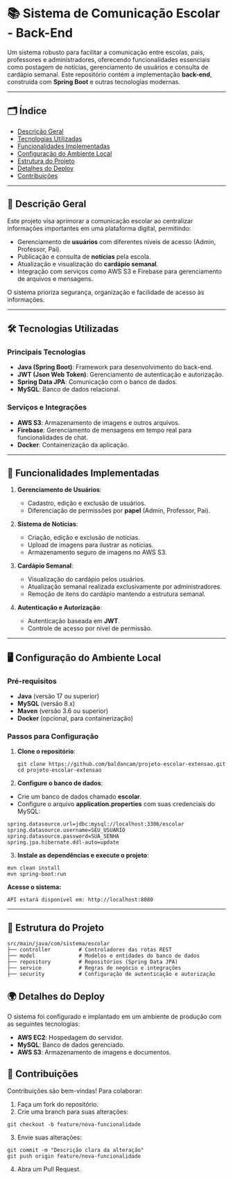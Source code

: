 # 📚 Sistema de Comunicação Escolar - Back-End

Um sistema robusto para facilitar a comunicação entre escolas, pais, professores e administradores, oferecendo funcionalidades essenciais como postagem de notícias, gerenciamento de usuários e consulta de cardápio semanal. Este repositório contém a implementação **back-end**, construída com **Spring Boot** e outras tecnologias modernas.

---

## 🗂️ Índice

- [Descrição Geral](#descrição-geral)
- [Tecnologias Utilizadas](#tecnologias-utilizadas)
- [Funcionalidades Implementadas](#funcionalidades-implementadas)
- [Configuração do Ambiente Local](#configuração-do-ambiente-local)
- [Estrutura do Projeto](#estrutura-do-projeto)
- [Detalhes do Deploy](#detalhes-do-deploy)
- [Contribuições](#contribuições)

---

## 📖 Descrição Geral

Este projeto visa aprimorar a comunicação escolar ao centralizar informações importantes em uma plataforma digital, permitindo:
- Gerenciamento de **usuários** com diferentes níveis de acesso (Admin, Professor, Pai).
- Publicação e consulta de **notícias** pela escola.
- Atualização e visualização do **cardápio semanal**.
- Integração com serviços como AWS S3 e Firebase para gerenciamento de arquivos e mensagens.

O sistema prioriza segurança, organização e facilidade de acesso às informações.

---

## 🛠️ Tecnologias Utilizadas

### **Principais Tecnologias**
- **Java (Spring Boot)**: Framework para desenvolvimento do back-end.
- **JWT (Json Web Token)**: Gerenciamento de autenticação e autorização.
- **Spring Data JPA**: Comunicação com o banco de dados.
- **MySQL**: Banco de dados relacional.

### **Serviços e Integrações**
- **AWS S3**: Armazenamento de imagens e outros arquivos.
- **Firebase**: Gerenciamento de mensagens em tempo real para funcionalidades de chat.
- **Docker**: Containerização da aplicação.

---

## 🚀 Funcionalidades Implementadas

1. **Gerenciamento de Usuários**:
   - Cadastro, edição e exclusão de usuários.
   - Diferenciação de permissões por **papel** (Admin, Professor, Pai).

2. **Sistema de Notícias**:
   - Criação, edição e exclusão de notícias.
   - Upload de imagens para ilustrar as notícias.
   - Armazenamento seguro de imagens no AWS S3.

3. **Cardápio Semanal**:
   - Visualização do cardápio pelos usuários.
   - Atualização semanal realizada exclusivamente por administradores.
   - Remoção de itens do cardápio mantendo a estrutura semanal.

4. **Autenticação e Autorização**:
   - Autenticação baseada em **JWT**.
   - Controle de acesso por nível de permissão.

---

## 🖥️ Configuração do Ambiente Local

### **Pré-requisitos**
- **Java** (versão 17 ou superior)
- **MySQL** (versão 8.x)
- **Maven** (versão 3.6 ou superior)
- **Docker** (opcional, para containerização)

### **Passos para Configuração**

1. **Clone o repositório**:
   ```
   git clone https://github.com/baldancam/projeto-escolar-extensao.git
   cd projeto-escolar-extensao
2. **Configure o banco de dados**:

- Crie um banco de dados chamado **escolar**.
- Configure o arquivo **application.properties** com suas credenciais do MySQL:
```
spring.datasource.url=jdbc:mysql://localhost:3306/escolar
spring.datasource.username=SEU_USUARIO
spring.datasource.password=SUA_SENHA
spring.jpa.hibernate.ddl-auto=update
```

3. **Instale as dependências e execute o projeto**:

```
mvn clean install
mvn spring-boot:run
```
**Acesse o sistema:**
```
API estará disponível em: http://localhost:8080
```

---

## 📂 Estrutura do Projeto

```
src/main/java/com/sistema/escolar
├── controller         # Controladores das rotas REST
├── model              # Modelos e entidades do banco de dados
├── repository         # Repositórios (Spring Data JPA)
├── service            # Regras de negócio e integrações
├── security           # Configuração de autenticação e autorização
```

## 🌍 Detalhes do Deploy

O sistema foi configurado e implantado em um ambiente de produção com as seguintes tecnologias:

- **AWS EC2**: Hospedagem do servidor.
- **MySQL**: Banco de dados gerenciado.
- **AWS S3**: Armazenamento de imagens e documentos.

## 🤝 Contribuições

Contribuições são bem-vindas! Para colaborar:

1. Faça um fork do repositório.
2. Crie uma branch para suas alterações:
```
git checkout -b feature/nova-funcionalidade
```
3. Envie suas alterações:
```
git commit -m "Descrição clara da alteração"
git push origin feature/nova-funcionalidade
```
4. Abra um Pull Request.
